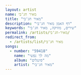 ```yaml
---
layout: artist
name: מאיר חג'בי
title: "מאיר חג'בי"
description: "דף האמן מאיר חג'בי"
keywords: "שירים, מוזיקה, מאיר חג'בי"
permalink: /artists/מאיר-חג'בי/
redirect_from:
  - /artists/list/מאיר חג'בי
songs:
  - number: "59418"
    name: "מה לך נפשי"
    album: "סינגלים"
    artist: "מאיר חג'בי"
---
```

